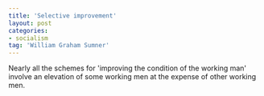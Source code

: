 ```yaml
---
title: 'Selective improvement'
layout: post
categories:
- socialism
tag: 'William Graham Sumner'
---
```


Nearly all the schemes for 'improving the condition of the working man' involve an elevation of some working men at the expense of other working men.